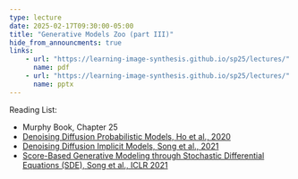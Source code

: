 ```yaml
---
type: lecture
date: 2025-02-17T09:30:00-05:00
title: "Generative Models Zoo (part III)"
hide_from_announcments: true
links:
    - url: "https://learning-image-synthesis.github.io/sp25/lectures/"
      name: pdf
    - url: "https://learning-image-synthesis.github.io/sp25/lectures/"
      name: pptx
---
```

Reading List:
- Murphy Book, Chapter 25
- [Denoising Diffusion Probabilistic Models, Ho et al., 2020](https://arxiv.org/abs/2006.11239)
- [Denoising Diffusion Implicit Models, Song et al., 2021](https://arxiv.org/abs/2010.02502)
- [Score-Based Generative Modeling through Stochastic Differential Equations (SDE), Song et al., ICLR 2021](https://arxiv.org/abs/2011.13456)